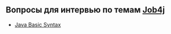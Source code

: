 ## Вопросы для интервью по темам [Job4j](https://job4j.ru/ "https://job4j.ru")

+ [Java Basic Syntax](BasicSyntax.md#java-basic-syntax)